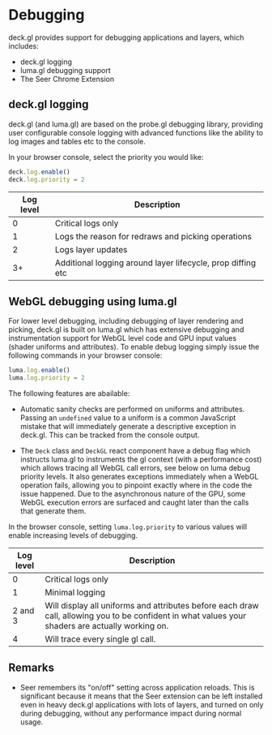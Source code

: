 # Debugging

deck.gl provides support for debugging applications and layers, which includes:

* deck.gl logging
* luma.gl debugging support
* The Seer Chrome Extension


## deck.gl logging

deck.gl (and luma.gl) are based on the probe.gl debugging library, providing user configurable console logging with advanced functions like the ability to log images and tables etc to the console.

In your browser console, select the priority you would like:

```js
deck.log.enable()
deck.log.priority = 2
```

| Log level | Description |
| ---       | --- |
| 0         | Critical logs only |
| 1         | Logs the reason for redraws and picking operations |
| 2         | Logs layer updates |
| 3+        | Additional logging around layer lifecycle, prop diffing etc |


## WebGL debugging using luma.gl

For lower level debugging, including debugging of layer rendering and picking, deck.gl is built on luma.gl which has extensive debugging and instrumentation support for WebGL level code and GPU input values (shader uniforms and attributes). To enable debug logging simply issue the following commands in your browser console:

```js
luma.log.enable()
luma.log.priority = 2
```

The following features are abailable:

* Automatic sanity checks are performed on uniforms and attributes. Passing an `undefined` value to a uniform is a common JavaScript mistake that will immediately generate a descriptive exception in deck.gl. This can be tracked from the console output.

* The `Deck` class and `DeckGL` react component have a debug flag which instructs luma.gl to instruments the gl context (with a performance cost) which allows tracing all WebGL call errors, see below on luma debug priority levels. It also generates exceptions immediately when a WebGL operation fails, allowing you to pinpoint exactly where in the code the issue happened. Due to the asynchronous nature of the GPU, some WebGL execution errors are surfaced and caught later than the calls that generate them.

In the browser console, setting `luma.log.priority` to various values will enable increasing levels of debugging.

| Log level | Description |
| ---       | --- |
| 0         | Critical logs only |
| 1         | Minimal logging    |
| 2 and 3   | Will display all uniforms and attributes before each draw call, allowing you to be confident in what values your shaders are actually working on. |
| 4         | Will trace every single gl call.


## Remarks

* Seer remembers its "on/off" setting across application reloads. This is significant because it means that the Seer extension can be left installed even in heavy deck.gl applications with lots of layers, and turned on only during debugging, without any performance impact during normal usage.

